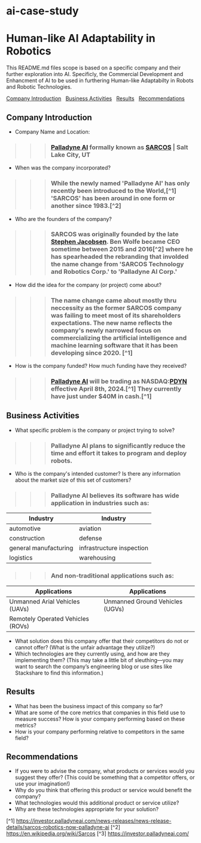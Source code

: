 # ai-case-study

# Human-like AI Adaptability in Robotics
This README.md files scope is based on a specific company and their further exploration into AI. Specificly, the Commercial Development and Enhancment of AI to be used in furthering Human-like Adaptabilty in Robots and Robotic Technologies.

[Company Introduction](#company-introduction) &nbsp; [Business Activities](#business-activities) &nbsp; [Results](#results) &nbsp; [Recommendations](#recommendations)

## Company Introduction

- Company Name and Location:
>>> ### [Palladyne AI](https://palladyneai.com/) formally known as [SARCOS](https://www.sarcos.com/) | Salt Lake City, UT

- When was the company incorporated?
>>> ### While the newly named 'Palladyne AI' has only recently been introduced to the World,[^1] 'SARCOS' has been around in one form or another since 1983.[^2]

- Who are the founders of the company?
>>> ### SARCOS was originally founded by the late [Stephen Jacobsen](https://en.wikipedia.org/wiki/Stephen_Jacobsen). Ben Wolfe became CEO sometime between 2015 and 2016[^2] where he has spearheaded the rebranding that involded the name change from 'SARCOS Technology and Robotics Corp.' to 'Palladyne AI Corp.'

- How did the idea for the company (or project) come about?
>>> ### The name change came about mostly thru neccessity as the former SARCOS company was failing to meet most of its shareholders expectations. The new name reflects the company's newly narrowed focus on commercializing the artificial intelligence and machine learning software that it has been developing since 2020. [^1]

- How is the company funded? How much funding have they received?
>>> ### [Palladyne AI](https://palladyneai.com/) will be trading as NASDAQ:[PDYN](https://www.msn.com/en-us/money/watchlist?tab=Related&id=bzx4pr&ocid=ansMSNMoney11&duration=1Y&src=b_secdans&relatedQuoteId=bzx4pr&relatedSource=MlAl) effective April 8th, 2024.[^1] They currently have just under $40M in cash.[^1]

## Business Activities

- What specific problem is the company or project trying to solve?
>>> ### Palladyne AI plans to significantly reduce the time and effort it takes to program and deploy robots.

- Who is the company's intended customer? Is there any information about the market size of this set of customers?
>>> ### Palladyne AI believes its software has wide application in industries such as:
|             Industry               |             Industry               |
|------------------------------------|------------------------------------|
| automotive                         | aviation                           |
| construction                       | defense                            |
| general manufacturing              | infrastructure inspection          |
| logistics                          | warehousing                        |

>>> ### And non-traditional applications such as:
|         Applications               |         Applications               |
|------------------------------------|------------------------------------|
| Unmanned Arial Vehicles (UAVs)     | Unmanned Ground Vehicles (UGVs)    |
| Remotely Operated Vehicles (ROVs)  |                                    |

* What solution does this company offer that their competitors do not or cannot offer? (What is the unfair advantage they utilize?)
* Which technologies are they currently using, and how are they implementing them? (This may take a little bit of sleuthing&mdash;you may want to search the company’s engineering blog or use sites like Stackshare to find this information.)

## Results

* What has been the business impact of this company so far?
* What are some of the core metrics that companies in this field use to measure success? How is your company performing based on these metrics?
* How is your company performing relative to competitors in the same field?

## Recommendations

* If you were to advise the company, what products or services would you suggest they offer? (This could be something that a competitor offers, or use your imagination!)
* Why do you think that offering this product or service would benefit the company?
* What technologies would this additional product or service utilize?
* Why are these technologies appropriate for your solution?

[^1] https://investor.palladyneai.com/news-releases/news-release-details/sarcos-robotics-now-palladyne-ai
[^2] https://en.wikipedia.org/wiki/Sarcos
[^3] https://investor.palladyneai.com/